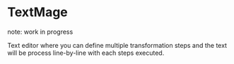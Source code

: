 # TextMage

note: work in progress

Text editor where you can define multiple transformation steps and the text will be process line-by-line with each steps executed.